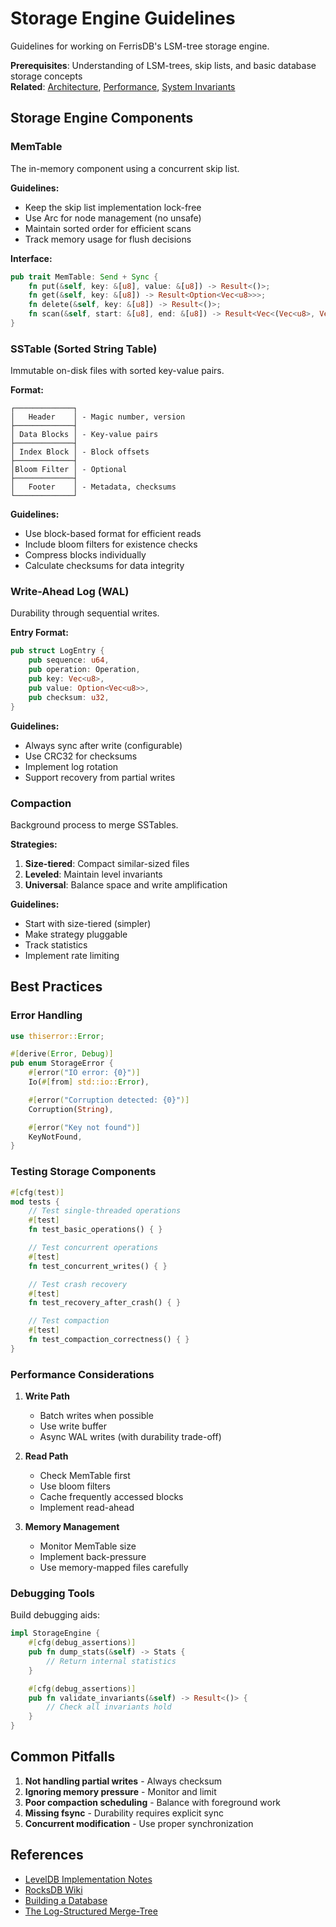 # Storage Engine Guidelines

Guidelines for working on FerrisDB's LSM-tree storage engine.

**Prerequisites**: Understanding of LSM-trees, skip lists, and basic database storage concepts  
**Related**: [Architecture](architecture.md), [Performance](performance.md), [System Invariants](invariants.md)

## Storage Engine Components

### MemTable

The in-memory component using a concurrent skip list.

**Guidelines:**

- Keep the skip list implementation lock-free
- Use Arc for node management (no unsafe)
- Maintain sorted order for efficient scans
- Track memory usage for flush decisions

**Interface:**

```rust
pub trait MemTable: Send + Sync {
    fn put(&self, key: &[u8], value: &[u8]) -> Result<()>;
    fn get(&self, key: &[u8]) -> Result<Option<Vec<u8>>>;
    fn delete(&self, key: &[u8]) -> Result<()>;
    fn scan(&self, start: &[u8], end: &[u8]) -> Result<Vec<(Vec<u8>, Vec<u8>)>>;
}
```

### SSTable (Sorted String Table)

Immutable on-disk files with sorted key-value pairs.

**Format:**

```
┌─────────────┐
│   Header    │ - Magic number, version
├─────────────┤
│ Data Blocks │ - Key-value pairs
├─────────────┤
│ Index Block │ - Block offsets
├─────────────┤
│Bloom Filter │ - Optional
├─────────────┤
│   Footer    │ - Metadata, checksums
└─────────────┘
```

**Guidelines:**

- Use block-based format for efficient reads
- Include bloom filters for existence checks
- Compress blocks individually
- Calculate checksums for data integrity

### Write-Ahead Log (WAL)

Durability through sequential writes.

**Entry Format:**

```rust
pub struct LogEntry {
    pub sequence: u64,
    pub operation: Operation,
    pub key: Vec<u8>,
    pub value: Option<Vec<u8>>,
    pub checksum: u32,
}
```

**Guidelines:**

- Always sync after write (configurable)
- Use CRC32 for checksums
- Implement log rotation
- Support recovery from partial writes

### Compaction

Background process to merge SSTables.

**Strategies:**

1. **Size-tiered**: Compact similar-sized files
2. **Leveled**: Maintain level invariants
3. **Universal**: Balance space and write amplification

**Guidelines:**

- Start with size-tiered (simpler)
- Make strategy pluggable
- Track statistics
- Implement rate limiting

## Best Practices

### Error Handling

```rust
use thiserror::Error;

#[derive(Error, Debug)]
pub enum StorageError {
    #[error("IO error: {0}")]
    Io(#[from] std::io::Error),

    #[error("Corruption detected: {0}")]
    Corruption(String),

    #[error("Key not found")]
    KeyNotFound,
}
```

### Testing Storage Components

```rust
#[cfg(test)]
mod tests {
    // Test single-threaded operations
    #[test]
    fn test_basic_operations() { }

    // Test concurrent operations
    #[test]
    fn test_concurrent_writes() { }

    // Test crash recovery
    #[test]
    fn test_recovery_after_crash() { }

    // Test compaction
    #[test]
    fn test_compaction_correctness() { }
}
```

### Performance Considerations

1. **Write Path**

   - Batch writes when possible
   - Use write buffer
   - Async WAL writes (with durability trade-off)

2. **Read Path**

   - Check MemTable first
   - Use bloom filters
   - Cache frequently accessed blocks
   - Implement read-ahead

3. **Memory Management**
   - Monitor MemTable size
   - Implement back-pressure
   - Use memory-mapped files carefully

### Debugging Tools

Build debugging aids:

```rust
impl StorageEngine {
    #[cfg(debug_assertions)]
    pub fn dump_stats(&self) -> Stats {
        // Return internal statistics
    }

    #[cfg(debug_assertions)]
    pub fn validate_invariants(&self) -> Result<()> {
        // Check all invariants hold
    }
}
```

## Common Pitfalls

1. **Not handling partial writes** - Always checksum
2. **Ignoring memory pressure** - Monitor and limit
3. **Poor compaction scheduling** - Balance with foreground work
4. **Missing fsync** - Durability requires explicit sync
5. **Concurrent modification** - Use proper synchronization

## References

- [LevelDB Implementation Notes](https://github.com/google/leveldb/blob/main/doc/impl.md)
- [RocksDB Wiki](https://github.com/facebook/rocksdb/wiki)
- [Building a Database](https://cstack.github.io/db_tutorial/)
- [The Log-Structured Merge-Tree](https://www.cs.umb.edu/~poneil/lsmtree.pdf)
